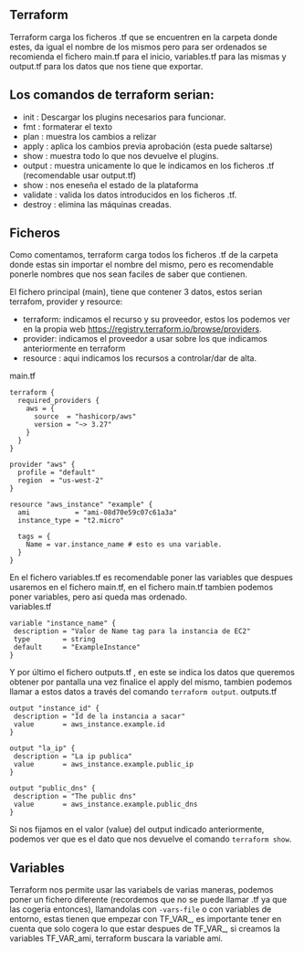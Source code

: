 Terraform
---
Terraform carga los ficheros .tf que se encuentren en la carpeta donde estes, da igual el nombre de los mismos pero para ser ordenados se recomienda el fichero main.tf para el inicio, variables.tf para las mismas y output.tf para los datos que nos tiene que exportar. 

## Los comandos de terraform serian:
 - init : Descargar los plugins necesarios para funcionar. 
 - fmt : formaterar el texto 
 - plan : muestra los cambios a relizar
 - apply : aplica los cambios previa aprobación (esta puede saltarse)
 - show :  muestra todo lo que nos devuelve el plugins. 
 - output : muestra unicamente lo que le indicamos en los ficheros .tf (recomendable usar output.tf)
 - show : nos eneseña el estado de la plataforma
 - validate : valida los datos introducidos en los ficheros .tf.
 - destroy : elimina las máquinas creadas. 
 
## Ficheros
Como comentamos, terraform carga todos los ficheros .tf de la carpeta donde estas sin importar el nombre del mismo, pero es recomendable ponerle nombres que nos sean faciles de saber que contienen. 

El fichero principal (main), tiene que contener 3 datos, estos serian terrafom, provider y resource:

- terraform: indicamos el recurso y su proveedor, estos los podemos ver en la propia web https://registry.terraform.io/browse/providers. 
- provider: indicamos el proveedor a usar sobre los que indicamos anteriormente en terraform
- resource : aqui indicamos los recursos a controlar/dar de alta.

main.tf 
```
terraform {
  required_providers {
    aws = {
      source  = "hashicorp/aws"
      version = "~> 3.27"
    }
  }
}

provider "aws" {
  profile = "default"
  region  = "us-west-2"
}

resource "aws_instance" "example" {
  ami           = "ami-08d70e59c07c61a3a"
  instance_type = "t2.micro"

  tags = {
    Name = var.instance_name # esto es una variable.
  }
}
```
 En el fichero variables.tf es recomendable poner las variables que despues usaremos en el fichero main.tf, en el fichero main.tf tambien podemos poner variables, pero asi queda mas ordenado.  
 variables.tf
 ```
 variable "instance_name" {
  description = "Valor de Name tag para la instancia de EC2"
  type        = string
  default     = "ExampleInstance"
}
 ```
 Y por último el fichero outputs.tf , en este se indica los datos que queremos obtener por pantalla una vez finalice el apply del mismo, tambien podemos llamar a estos datos a través del comando `terraform output`.
 outputs.tf
 ```
 output "instance_id" {
  description = "Id de la instancia a sacar"
  value       = aws_instance.example.id
}

output "la_ip" {
  description = "La ip publica"
  value       = aws_instance.example.public_ip
}

output "public_dns" {
  description = "The public dns"
  value       = aws_instance.example.public_dns
}
 ```
Si nos fijamos en el valor (value) del output indicado anteriormente, podemos ver que es el dato que nos devuelve el comando `terraform show`.


Variables
----
Terraform nos permite usar las variabels de varias maneras, podemos poner un fichero diferente (recordemos que no se puede llamar .tf ya que las cogeria entonces), llamandolas con `-vars-file` o con variables de entorno, estas tienen que empezar con TF_VAR_, es importante tener en cuenta que solo cogera lo que estar despues de TF_VAR_, si creamos la variables TF_VAR_ami, terraform buscara la variable ami. 

